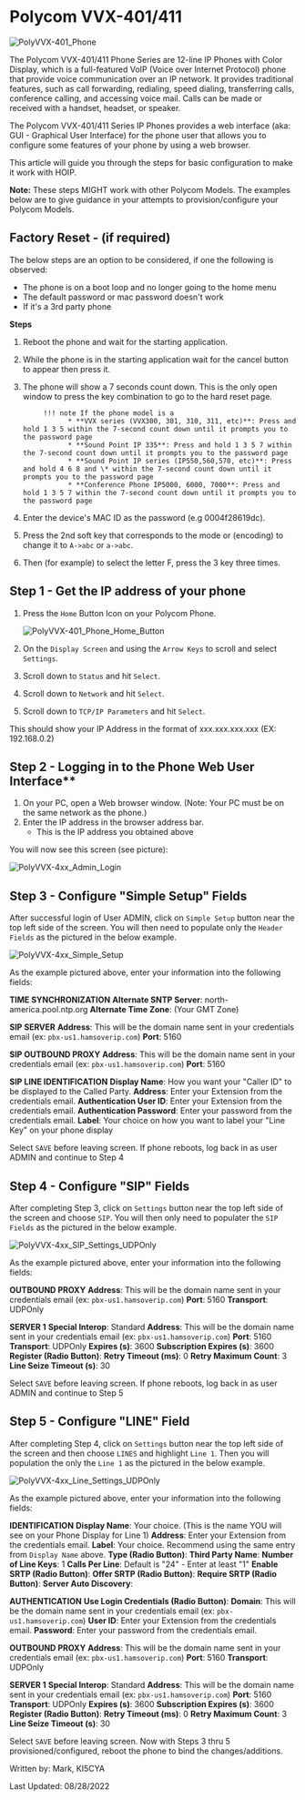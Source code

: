 # Polycom VVX-401/411
![PolyVVX-401_Phone](https://user-images.githubusercontent.com/40501228/186971221-e9fd9166-ddc9-43d0-a756-6f062820867e.png)

The Polycom VVX-401/411 Phone Series are 12-line IP Phones with Color Display, which is a full-featured VoIP (Voice over Internet Protocol) phone that provide voice communication over an IP network. It provides traditional features, such as call forwarding, redialing, speed dialing, transferring calls, conference calling, and accessing voice mail. Calls can be made or received with a handset, headset, or speaker.

The Polycom VVX-401/411 Series IP Phones provides a web interface (aka: GUI - Graphical User Interface) for the phone user that allows you to configure some features of your phone by using a web browser.

This article will guide you through the steps for basic configuration to make it work with HOIP.

**Note:** These steps MIGHT work with other Polycom Models. The examples below are to give guidance in your attempts to provision/configure your Polycom Models.

## Factory Reset - (if required)

The below steps are an option to be considered, if one the following is observed:

* The phone is on a boot loop and no longer going to the home menu
* The default password or mac password doesn't work
* If it's a 3rd party phone

**Steps**

1. Reboot the phone and wait for the starting application.
2. While the phone is in the starting application wait for the cancel button to appear then press it.
3. The phone will show a 7 seconds count down. This is the only open window to press the key combination to go to the hard reset page.

            !!! note If the phone model is a
                  * **VVX series (VVX300, 301, 310, 311, etc)**: Press and hold 1 3 5 within the 7-second count down until it prompts you to the password page
                  * **Sound Point IP 335**: Press and hold 1 3 5 7 within the 7-second count down until it prompts you to the password page
                  * **Sound Point IP series (IP550,560,570, etc)**: Press and hold 4 6 8 and \* within the 7-second count down until it prompts you to the password page
                  * **Conference Phone IP5000, 6000, 7000**: Press and hold 1 3 5 7 within the 7-second count down until it prompts you to the password page

4. Enter the device's MAC ID as the password (e.g 0004f28619dc).
5. Press the 2nd soft key that corresponds to the mode or (encoding) to change it to ```A->abc``` or ```a->abc```.
6. Then (for example) to select the letter F, press the 3 key three times.

## Step 1 - Get the IP address of your phone

1. Press the ```Home``` Button Icon on your Polycom Phone.

      ![PolyVVX-401_Phone_Home_Button](https://user-images.githubusercontent.com/40501228/186971150-ee8cd2a8-53bd-4c19-9a24-8cf453cdea6f.png)

2. On the ```Display Screen``` and using the ```Arrow Keys``` to scroll and select ```Settings```.
3. Scroll down to ```Status``` and hit ```Select```.
4. Scroll down to ```Network``` and hit ```Select```.
5. Scroll down to ```TCP/IP Parameters``` and hit ```Select```.

This should show your IP Address in the format of xxx.xxx.xxx.xxx (EX: 192.168.0.2)

## Step 2 - Logging in to the Phone Web User Interface**

1. On your PC, open a Web browser window. (Note: Your PC must be on the same network as the phone.)
2. Enter the IP address in the browser address bar.
   - This is the IP address you obtained above

You will now see this screen (see picture):

![PolyVVX-4xx_Admin_Login](https://user-images.githubusercontent.com/40501228/186971274-1e9c79e5-9db8-4f34-837b-496b0035f08a.png)

## Step 3 - Configure "Simple Setup" Fields

After successful login of User ADMIN, click on  ```Simple Setup``` button near the top left side of the screen. You will then need to populate only the ```Header Fields```  as the pictured in the below example.

![PolyVVX-4xx_Simple_Setup](https://user-images.githubusercontent.com/40501228/186971309-fc32d13e-798a-418b-93fa-eb94ba2f5eab.png)

As the example pictured above, enter your information into the following fields:

**TIME SYNCHRONIZATION**
**Alternate SNTP Server**: north-america.pool.ntp.org
**Alternate Time Zone**: (Your GMT Zone)

**SIP SERVER**
**Address**: This will be the domain name sent in your credentials email (ex: ```pbx-us1.hamsoverip.com```)
**Port**: 5160

**SIP OUTBOUND PROXY**
**Address**: This will be the domain name sent in your credentials email (ex: ```pbx-us1.hamsoverip.com```)
**Port**: 5160

**SIP LINE IDENTIFICATION**
**Display Name**: How you want your "Caller ID" to be displayed to the Called Party. 
**Address**: Enter your Extension from the credentials email.
**Authentication User ID**: Enter your Extension from the credentials email.
**Authentication Password**: Enter your password from the credentials email.
**Label**:  Your choice on how you want to label your "Line Key" on your phone display

Select ```SAVE``` before leaving screen.
If phone reboots, log back in as user ADMIN and continue to Step 4

## Step 4 - Configure "SIP" Fields

After completing Step 3, click on  ```Settings``` button near the top left side of the screen and choose ```SIP```. You will then only need to populater the ```SIP Fields``` as the pictured in the below example.

![PolyVVX-4xx_SIP_Settings_UDPOnly](https://user-images.githubusercontent.com/40501228/186977655-6c78bd46-d138-4374-8512-de3044bde942.png)

As the example pictured above, enter your information into the following fields:

**OUTBOUND PROXY**
**Address**: This will be the domain name sent in your credentials email (ex: ```pbx-us1.hamsoverip.com```)
**Port**: 5160
**Transport**: UDPOnly

**SERVER 1**
**Special Interop**: Standard
**Address**: This will be the domain name sent in your credentials email (ex: ```pbx-us1.hamsoverip.com```)
**Port**: 5160
**Transport**: UDPOnly
**Expires (s)**: 3600
**Subscription Expires (s)**: 3600
**Register (Radio Button)**: <YES>
**Retry Timeout (ms)**: 0
**Retry Maximum Count**: 3
**Line Seize Timeout (s)**: 30

Select ```SAVE``` before leaving screen.
If phone reboots, log back in as user ADMIN and continue to Step 5

## Step 5 - Configure "LINE" Field

After completing Step 4, click on  ```Settings``` button near the top left side of the screen and then choose ```LINES``` and highlight ```Line 1```.
Then you will population the only the ```Line 1```  as the pictured in the below example.

![PolyVVX-4xx_Line_Settings_UDPOnly](https://user-images.githubusercontent.com/40501228/186977709-adbf52a8-fa45-4eb9-91ee-c887caeb55c0.png)

As the example pictured above, enter your information into the following fields:


**IDENTIFICATION**
**Display Name**: Your choice.  (This is the name YOU will see on your Phone Display for Line 1)
**Address**: Enter your Extension from the credentials email.
**Label**: Your choice. Recommend using the same entry from ```Display Name``` above.
**Type (Radio Button)**: <Private>
**Third Party Name**: <Leave Blank>
**Number of Line Keys**: 1
**Calls Per Line**: Default is "24" - Enter at least "1"
**Enable SRTP (Radio Button)**: <Yes>
**Offer SRTP (Radio Button)**: <No>
**Require SRTP (Radio Button)**: <No>
**Server Auto Discovery**: <Enable>

**AUTHENTICATION**
**Use Login Credentials (Radio Button)**: <Disable>
**Domain**: This will be the domain name sent in your credentials email (ex: ```pbx-us1.hamsoverip.com```)
**User ID**: Enter your Extension from the credentials email.
**Password**: Enter your password from the credentials email.


**OUTBOUND PROXY**
**Address**: This will be the domain name sent in your credentials email (ex: ```pbx-us1.hamsoverip.com```)
**Port**: 5160
**Transport**: UDPOnly

**SERVER 1**
**Special Interop**: Standard
**Address**: This will be the domain name sent in your credentials email (ex: ```pbx-us1.hamsoverip.com```)
**Port**: 5160
**Transport**: UDPOnly
**Expires (s)**: 3600
**Subscription Expires (s)**: 3600
**Register (Radio Button)**: <YES>
**Retry Timeout (ms)**: 0
**Retry Maximum Count**: 3
**Line Seize Timeout (s)**: 30

Select ```SAVE``` before leaving screen.
Now with Steps 3 thru 5 provisioned/configured, reboot the phone to bind the changes/additions.

Written by: Mark, KI5CYA

Last Updated: 08/28/2022
